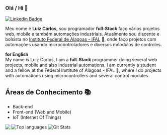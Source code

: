 ### Olá / Hi 👋

[![Linkedin Badge](https://img.shields.io/badge/-LinkedIn-blue?style=flat-square&logo=Linkedin&logoColor=white&link=https://www.linkedin.com/in/luiz-carlos-vilela)](https://www.linkedin.com/in/luiz-carlos-vilela)

Meu nome é <strong>Luiz Carlos</strong>, sou programador <strong>full-Stack</strong> faço vários projetos web, mobile e também automações industriais. Atualmente sou discente e bolsista no [Instituto Federal de Alagoas - IFAL](https://www2.ifal.edu.br/campus/maceio) 🏫, onde faço projetos com automações usando microcontroladores e diversos móodulos de controles.

<strong> for English </strong> <br/>
My name is Luiz Carlos, I am a <strong>full-Stack</strong> programmer doing several web projects, mobile and also industrial automations. I am currently a student and a fellow at the Federal Institute of Alagoas - IFAL 🏫, where I do projects with automations using microcontrollers and several control modules.

## Áreas de Conhecimento 📚

* Back-end 
* Front-end (Web and Mobile)
* IoT (Internet Of Things)

<img src="https://github-readme-stats.vercel.app/api/top-langs/?username=LuizCarlosVilela" alt="Top languages"/>

<img src="https://github-readme-stats.vercel.app/api?username=LuizCarlosVilela&count_private=true&show_icons=true&theme=tokyonight&hide=contribs,prs" alt="Git Stats" />

<a href="https://github.com/LuizCarlosVilela/NextLevelWeek-2/blob/master/README.md">
  <img align="left" src="https://github-readme-stats.vercel.app/api/pin/?username=LuizCarlosVilela&repo=NextLevelWeek-2" />
</a>

